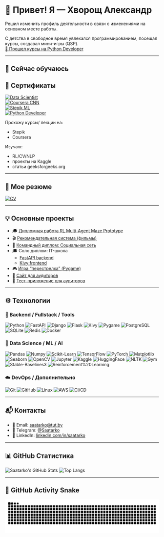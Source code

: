 # 👋 Привет! Я — Хворощ Александр

Решил изменить профиль деятельности в связи с изменениями на основном месте работы.

С детства в свободное время увлекался программированием, посещал курсы, создавал мини-игры (QSP).  
[📄 Прошел курсы на Python Developer](https://github.com/Saatarko/Saatarko/blob/main/certificates/Aliaksandr%20Hvorashch.pdf)

---

## 🌱 Сейчас обучаюсь

  
## 📜 Сертификаты

[![Data Scientist](https://img.shields.io/badge/📜_Data_Scientist-DS-orange?style=for-the-badge)](https://github.com/Saatarko/Saatarko/blob/main/certificates/DS.pdf)  
[![Coursera CNN](https://img.shields.io/badge/📜_Coursera-CNN-orange?style=for-the-badge)](https://github.com/Saatarko/Saatarko/blob/main/certificates/Coursera%20Convolutional%20Neural%20Networks.pdf)  
[![Stepik ML](https://img.shields.io/badge/📜_Stepik-ML-green?style=for-the-badge)](https://github.com/Saatarko/Saatarko/blob/main/certificates/stepik-ML.pdf)  
[![Python Developer](https://img.shields.io/badge/📜_Course-Python%20Developer-blueviolet?style=for-the-badge)](https://github.com/Saatarko/certificates/raw/main/Aliaksandr%20Hvorashch.pdf)


Прохожу курсы/ лекции на:  
-  Stepik
-  Coursera
  
Изучаю:
- RL/CV/NLP
- проекты на Kaggle
- статьи geeksforgeeks.org
---

## 💼 Мое резюме

[![CV](https://img.shields.io/badge/📄_Скачать-CV-blue?style=for-the-badge)](https://github.com/Saatarko/Saatarko/blob/main/certificates/CV_Hvorshch.pdf)

---

## 💡 Основные проекты

- 🎓 [Дипломная работа RL Multi-Agent Maze Prototype](https://github.com/Saatarko/diplom_ds)
- 🎬 [Рекомендательная система (фильмы)](https://github.com/Saatarko/movies_rec_system)
- 💬 [Командный диплом: Социальная сеть](https://github.com/Saatarko/diplom)
- 🎓 Соло диплом: IT-школа
  - [FastAPI backend](https://github.com/Saatarko/-ourses-Fast_api-)
  - [Kivy frontend](https://github.com/Saatarko/kivy_app)
- 🎮 [Игра “перестрелка” (Pygame)](https://github.com/Saatarko/Pygame)
- 🧾 [Сайт для аудиторов](https://auditplus.by/)
- 📝 [Тест-приложение для аудиторов](https://github.com/Saatarko/Auduit_test)

---

## ⚙️ Технологии

### 🔧 Backend / Fullstack / Tools
![Python](https://img.shields.io/badge/Python-3776AB?style=for-the-badge&logo=python&logoColor=white)
![FastAPI](https://img.shields.io/badge/FastAPI-009688?style=for-the-badge&logo=fastapi&logoColor=white)
![Django](https://img.shields.io/badge/Django-092E20?style=for-the-badge&logo=django&logoColor=white)
![Flask](https://img.shields.io/badge/Flask-000000?style=for-the-badge&logo=flask&logoColor=white)
![Kivy](https://img.shields.io/badge/Kivy-556B2F?style=for-the-badge&logo=python&logoColor=white)
![Pygame](https://img.shields.io/badge/Pygame-009933?style=for-the-badge&logo=python&logoColor=white)
![PostgreSQL](https://img.shields.io/badge/PostgreSQL-336791?style=for-the-badge&logo=postgresql&logoColor=white)
![SQLite](https://img.shields.io/badge/SQLite-003B57?style=for-the-badge&logo=sqlite&logoColor=white)
![Redis](https://img.shields.io/badge/Redis-DC382D?style=for-the-badge&logo=redis&logoColor=white)
![Docker](https://img.shields.io/badge/Docker-2496ED?style=for-the-badge&logo=docker&logoColor=white)

### 🤖 Data Science / ML / AI
![Pandas](https://img.shields.io/badge/Pandas-150458?style=for-the-badge&logo=pandas&logoColor=white)
![Numpy](https://img.shields.io/badge/Numpy-013243?style=for-the-badge&logo=numpy&logoColor=white)
![Scikit-Learn](https://img.shields.io/badge/Scikit--Learn-F7931E?style=for-the-badge&logo=scikitlearn&logoColor=white)
![TensorFlow](https://img.shields.io/badge/TensorFlow-FF6F00?style=for-the-badge&logo=tensorflow&logoColor=white)
![PyTorch](https://img.shields.io/badge/PyTorch-EE4C2C?style=for-the-badge&logo=pytorch&logoColor=white)
![Matplotlib](https://img.shields.io/badge/Matplotlib-11557C?style=for-the-badge&logo=matplotlib&logoColor=white)
![Seaborn](https://img.shields.io/badge/Seaborn-2E8BC0?style=for-the-badge&logo=python&logoColor=white)
![OpenCV](https://img.shields.io/badge/OpenCV-5C3EE8?style=for-the-badge&logo=opencv&logoColor=white)
![Jupyter](https://img.shields.io/badge/Jupyter-F37626?style=for-the-badge&logo=jupyter&logoColor=white)
![Kaggle](https://img.shields.io/badge/Kaggle-20BEFF?style=for-the-badge&logo=kaggle&logoColor=white)
![HuggingFace](https://img.shields.io/badge/HuggingFace-FFD21E?style=for-the-badge&logo=huggingface&logoColor=black)
![NLTK](https://img.shields.io/badge/NLTK-154F9C?style=for-the-badge&logo=python&logoColor=white)
![Gym](https://img.shields.io/badge/OpenAI%20Gym-0081A5?style=for-the-badge&logo=openai&logoColor=white)
![Stable-Baselines3](https://img.shields.io/badge/Stable--Baselines3-FF6F00?style=for-the-badge&logo=python&logoColor=white)
![Reinforcement%20Learning](https://img.shields.io/badge/Reinforcement%20Learning-006400?style=for-the-badge&logo=python&logoColor=white)

### ☁️ DevOps / Дополнительно
![Git](https://img.shields.io/badge/Git-F05032?style=for-the-badge&logo=git&logoColor=white)
![GitHub](https://img.shields.io/badge/GitHub-181717?style=for-the-badge&logo=github&logoColor=white)
![Linux](https://img.shields.io/badge/Linux-FCC624?style=for-the-badge&logo=linux&logoColor=black)
![AWS](https://img.shields.io/badge/AWS-232F3E?style=for-the-badge&logo=amazon-aws&logoColor=white)
![CI/CD](https://img.shields.io/badge/CI/CD-2088FF?style=for-the-badge&logo=github-actions&logoColor=white)

---

## 📬 Контакты

- 📧 Email: saatarko@tut.by  
- 💬 Telegram: [@Saatarko](https://t.me/Saatarko)  
- 🔗 LinkedIn: [linkedin.com/in/saatarko](https://www.linkedin.com/in/saatarko)

---

## 📊 GitHub Статистика

![Saatarko's GitHub Stats](https://github-readme-stats.vercel.app/api?username=Saatarko&show_icons=true&theme=tokyonight)
![Top Langs](https://github-readme-stats.vercel.app/api/top-langs/?username=Saatarko&layout=compact&theme=tokyonight)

---

## 🐍 GitHub Activity Snake

![snake gif](https://github.com/Saatarko/Saatarko/blob/output/github-contribution-grid-snake.svg)


    

<!---
Saatarko/Saatarko is a ✨ special ✨ repository because its `README.md` (this file) appears on your GitHub profile.
You can click the Preview link to take a look at your changes.
--->

